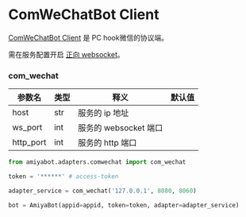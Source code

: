 # ComWeChatBot Client

[ComWeChatBot Client](https://justundertaker.github.io/ComWeChatBotClient/) 是 PC hook微信的协议端。

需在服务配置开启 [正向 websocket](https://justundertaker.github.io/ComWeChatBotClient/guide/#websocekt-type)。

### com_wechat

| 参数名       | 类型  | 释义               | 默认值 |
|-----------|-----|------------------|-----|
| host      | str | 服务的 ip 地址        |     |
| ws_port   | int | 服务的 websocket 端口 |     |
| http_port | int | 服务的 http 端口      |     |

```python
from amiyabot.adapters.comwechat import com_wechat

token = '******' # access-token

adapter_service = com_wechat('127.0.0.1', 8080, 8060)

bot = AmiyaBot(appid=appid, token=token, adapter=adapter_service)
```
